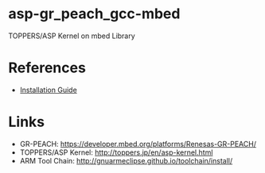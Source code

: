 # asp-gr_peach_gcc-mbed
TOPPERS/ASP Kernel on mbed Library

# References

- [Installation Guide](https://github.com/ncesnagoya/asp-gr_peach_gcc-mbed/wiki/Installation)

# Links

- GR-PEACH: https://developer.mbed.org/platforms/Renesas-GR-PEACH/
- TOPPERS/ASP Kernel: http://toppers.jp/en/asp-kernel.html
- ARM Tool Chain: http://gnuarmeclipse.github.io/toolchain/install/
